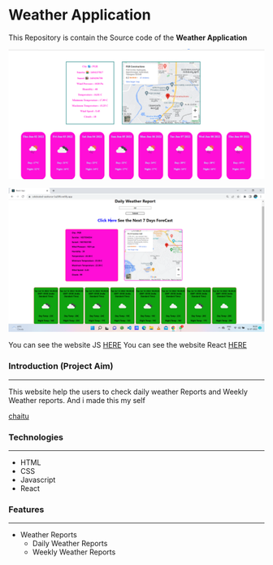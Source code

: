 # Weather Application

This Repository is contain the Source code of the __Weather Application__

![Home Page Using Js](/images/weather.png "Home Page")

![Home Page Using React](/images/react.png "Home Page")

You can see the website JS [HERE](https://zesty-sprinkles-bc9a08.netlify.app/)
You can see the website React [HERE](https://celebrated-seahorse-5a20f6.netlify.app/)

### Introduction (Project Aim)
<hr/>
This website help the users to check daily weather Reports and Weekly Weather reports. And i made this my self

[chaitu](https://github.com/chaitu786) 


### Technologies
<hr />

- HTML
- CSS
- Javascript
- React

### Features
<hr/>

- Weather Reports
  - Daily Weather Reports
  - Weekly Weather Reports 


